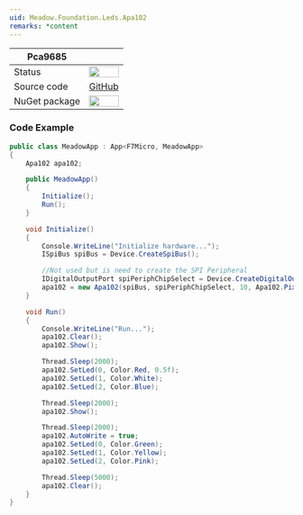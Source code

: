 ```yaml
---
uid: Meadow.Foundation.Leds.Apa102
remarks: *content
---
```


| Pca9685       |             |
|---------------|-------------|
| Status        | <img src="https://img.shields.io/badge/Working-brightgreen" style="width: auto; height: -webkit-fill-available;" /> |
| Source code   | [GitHub](https://github.com/WildernessLabs/Meadow.Foundation/tree/develop/Source/Meadow.Foundation.Peripherals/Leds.Apa102) |
| NuGet package | <a href="https://www.nuget.org/packages/Meadow.Foundation.Leds.Apa102/" target="_blank"><img src="https://img.shields.io/nuget/v/Meadow.Foundation.Leds.Apa102.svg?label=Meadow.Foundation.Leds.Apa102" style="width: auto; height: -webkit-fill-available;" /></a> |

### Code Example

```csharp
public class MeadowApp : App<F7Micro, MeadowApp>
{
    Apa102 apa102;

    public MeadowApp()
    {
        Initialize();
        Run();
    }

    void Initialize()
    {
        Console.WriteLine("Initialize hardware...");
        ISpiBus spiBus = Device.CreateSpiBus();

        //Not used but is need to create the SPI Peripheral
        IDigitalOutputPort spiPeriphChipSelect = Device.CreateDigitalOutputPort(Device.Pins.D04);
        apa102 = new Apa102(spiBus, spiPeriphChipSelect, 10, Apa102.PixelOrder.BGR);
    }

    void Run()
    {
        Console.WriteLine("Run...");
        apa102.Clear();
        apa102.Show();

        Thread.Sleep(2000);
        apa102.SetLed(0, Color.Red, 0.5f);
        apa102.SetLed(1, Color.White);
        apa102.SetLed(2, Color.Blue);

        Thread.Sleep(2000);
        apa102.Show();

        Thread.Sleep(2000);
        apa102.AutoWrite = true;
        apa102.SetLed(0, Color.Green);
        apa102.SetLed(1, Color.Yellow);
        apa102.SetLed(2, Color.Pink);

        Thread.Sleep(5000);
        apa102.Clear();
    }
}
```
